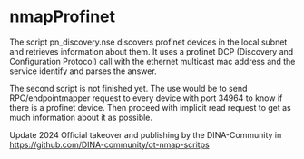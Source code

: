 # nmapProfinet
The script pn_discovery.nse discovers profinet devices in the local subnet and retrieves information about them.
It uses a profinet DCP (Discovery and Configuration Protocol) call with the ethernet multicast mac address and the service identify and parses the answer.

The second script is not finished yet. 
The use would be to send RPC/endpointmapper request to every device with port 34964 to know if there is a profinet device. Then proceed with implicit read request to get as much information about it as possible.

Update 2024
Official takeover and publishing by the DINA-Community in
https://github.com/DINA-community/ot-nmap-scritps

